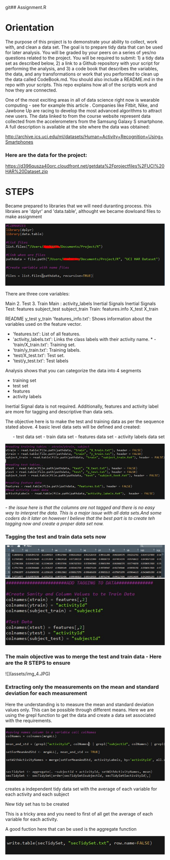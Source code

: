 git## Assignment.R

<h1>Orientation</h1>

<p>The purpose of this project is to demonstrate your ability to collect, work with, and clean a data set. The goal is to prepare tidy data that can be used for later analysis. You will be graded by your peers on a series of yes/no questions related to the project. You will be required to submit: 1) a tidy data set as described below, 2) a link to a Github repository with your script for performing the analysis, and 3) a code book that describes the variables, the data, and any transformations or work that you performed to clean up the data called CodeBook.md. You should also include a README.md in the repo with your scripts. This repo explains how all of the scripts work and how they are connected.</p>

<p>One of the most exciting areas in all of data science right now is wearable computing - see for example this article . Companies like Fitbit, Nike, and Jawbone Up are racing to develop the most advanced algorithms to attract new users. The data linked to from the course website represent data collected from the accelerometers from the Samsung Galaxy S smartphone. A full description is available at the site where the data was obtained:</p>


http://archive.ics.uci.edu/ml/datasets/Human+Activity+Recognition+Using+Smartphones

<h3>Here are the data for the project:</h3>

https://d396qusza40orc.cloudfront.net/getdata%2Fprojectfiles%2FUCI%20HAR%20Dataset.zip


# STEPS

<p> Became prepared to libraries that we will need duranting process.
this libraies are 'dplyr' and 'data.table', althought we became dowloand files to make assignment</p>

![](assets/img_1.JPG)

<p> There are three core variables:

Main
2. Test 3. Train
Main : activity_labels Inertial Signals Inertial Signals Test: features subject_test subject_train Train: features.info X_test X_train

README y_test y_train 'features_info.txt': Shows information about the variables used on the feature vector.
 - 'features.txt': List of all features. 
 - 'activity_labels.txt': Links the class labels with their activity name. * - 'train/X_train.txt': Training set. 
 - 'train/y_train.txt': Training labels. 
 - 'test/X_test.txt': Test set. 
- 'test/y_test.txt': Test labels

Analysis shows that you can categorize the data into 4 segments 
 - training set 
 - test set 
 - features 
 - activity labels

Inertial Signal data is not required. Additionally, features and activity label are more for tagging and descriptive than data sets.

The objective here is to make the test and training data as per the sequence stated above. 4 basic level data sets will be defined and created:<p>

<ol>
- test data set
- train data set
- features data set
- activity labels data set</ol>

![](assets/img_2.JPG)

<cite> - the issue here is that the columns are not tagged and there is no easy way to interpret the data. This is a major issue with all data sets.And some coders do it later on however I believe that the best part is to create teh tagging now and create a proper data set now.</cite>

<h3>Tagging the test and train data sets now </h3>

![](assets/tables.JPG)
![](assets/img_3.JPG)

<h3>The main objective was to merge the test and train data - Here are the R STEPS to ensure</h3>
![](assets/img_4.JPG)
<h3>Extracting only the measurements on the mean and standard deviation for each measurement</h3>

<p>Here the understanding is to measure the mean and standard deviation values only. This can be possible through different means. Here we are using the grepl function to get the data and create a data set associated with the requirements.</p>

![](assets/img_5.JPG)

<p>creates a independent tidy data set with the average of each variable for each activity and each subject</p>
<p>New tidy set has to be created</p>
<p>This is a tricky area and you need to first of all get the average of each variable for each activity. </p>
<p>A good fuction here that can be used is the aggregate function</p>

![](assets/img_6.JPG)
